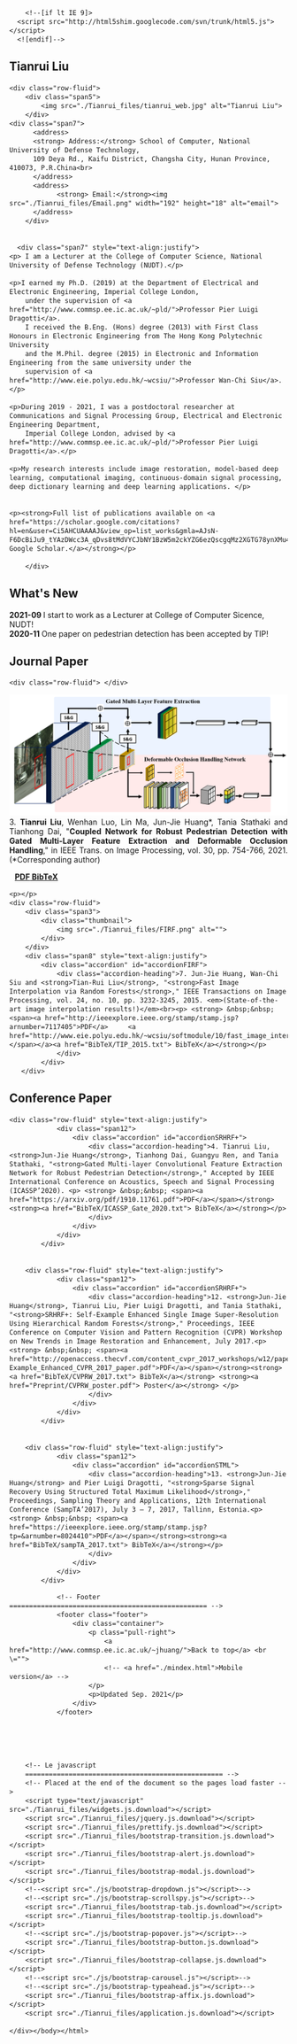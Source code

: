 <!DOCTYPE html>
<!-- saved from url=(0053)file:///C:/Users/JH3615/Google%20Drive/www/index.html -->
<html lang="en"><head><meta http-equiv="Content-Type" content="text/html; charset=UTF-8">

<title>Tianrui Liu</title>
<meta name="viewport" content="width=device-width, initial-scale=1.0">
<meta name="description" content="Jun-Jie Huang">
<meta name="author" content="Jun-Jie Huang">

<meta name="keywords" content="Tian-rui Liu, Tianrui Liu, T. Liu, T.R. Liu, image super-resolution, deep learning, pedestrain detection, imperial">

<!-- Le styles -->
<link href="./Tianrui_files/bootstrap.css" rel="stylesheet">
<link href="./Tianrui_files/bootstrap-responsive.css" rel="stylesheet">
<link href="./Tianrui_files/docs.css" rel="stylesheet">
<link href="./Tianrui_files/prettify.css" rel="stylesheet">
<link href="./Tianrui_files/cavan.css" rel="stylesheet">

<!-- Le HTML5 shim, for IE6-8 support of HTML5 elements -->
        <!--[if lt IE 9]>
      <script src="http://html5shim.googlecode.com/svn/trunk/html5.js"></script>
      <![endif]-->
        

<script type="text/javascript" async="" src="./Tianrui_files/ga.js.download"></script><script type="text/javascript" async="" src="./Tianrui_files/ga.js(1).download"></script><script type="text/javascript" async="" src="./Tianrui_files/ga.js(2).download"></script><script type="text/javascript" async="" src="./Tianrui_files/ga.js(3).download"></script><script type="text/javascript" async="" src="./Tianrui_files/ga(1).js.download"></script><script type="text/javascript" async="" src="./Tianrui_files/ga(2).js.download"></script><script type="text/javascript">
    
    var _gaq = _gaq || [];
    _gaq.push(['_setAccount', 'UA-22940424-1']);
    _gaq.push(['_trackPageview']);
    
    (function() {
        var ga = document.createElement('script'); ga.type = 'text/javascript'; ga.async = true;
        ga.src = ('https:' == document.location.protocol ? 'https://ssl' : 'http://www') + '.google-analytics.com/ga.js';
        var s = document.getElementsByTagName('script')[0]; s.parentNode.insertBefore(ga, s);
    })();
    
</script><style type="text/css"></style>
<style type="text/css">#yddContainer{display:block;font-family:Microsoft YaHei;position:relative;width:100%;height:100%;top:-4px;left:-4px;font-size:12px;border:1px solid}#yddTop{display:block;height:22px}#yddTopBorderlr{display:block;position:static;height:17px;padding:2px 28px;line-height:17px;font-size:12px;color:#5079bb;font-weight:bold;border-style:none solid;border-width:1px}#yddTopBorderlr .ydd-sp{position:absolute;top:2px;height:0;overflow:hidden}.ydd-icon{left:5px;width:17px;padding:0px 0px 0px 0px;padding-top:17px;background-position:-16px -44px}.ydd-close{right:5px;width:16px;padding-top:16px;background-position:left -44px}#yddKeyTitle{float:left;text-decoration:none}#yddMiddle{display:block;margin-bottom:10px}.ydd-tabs{display:block;margin:5px 0;padding:0 5px;height:18px;border-bottom:1px solid}.ydd-tab{display:block;float:left;height:18px;margin:0 5px -1px 0;padding:0 4px;line-height:18px;border:1px solid;border-bottom:none}.ydd-trans-container{display:block;line-height:160%}.ydd-trans-container a{text-decoration:none;}#yddBottom{position:absolute;bottom:0;left:0;width:100%;height:22px;line-height:22px;overflow:hidden;background-position:left -22px}.ydd-padding010{padding:0 10px}#yddWrapper{color:#252525;z-index:10001;background:url(chrome-extension://eopjamdnofihpioajgfdikhhbobonhbb/ab20.png);}#yddContainer{background:#fff;border-color:#4b7598}#yddTopBorderlr{border-color:#f0f8fc}#yddWrapper .ydd-sp{background-image:url(chrome-extension://eopjamdnofihpioajgfdikhhbobonhbb/ydd-sprite.png)}#yddWrapper a,#yddWrapper a:hover,#yddWrapper a:visited{color:#50799b}#yddWrapper .ydd-tabs{color:#959595}.ydd-tabs,.ydd-tab{background:#fff;border-color:#d5e7f3}#yddBottom{color:#363636}#yddWrapper{min-width:250px;max-width:400px;}</style></head>



<body data-twttr-rendered="true"><div class="container">
    <div class="tooltip-demo">
            
            
<!-- Home ================================================== -->
<section id="home">
	<div class="page-header">
    	<h1>Tianrui Liu</h1>
    </div>
                
    <div class="row-fluid">
    	<div class="span5">
        	<img src="./Tianrui_files/tianrui_web.jpg" alt="Tianrui Liu"> 
        </div>
	<div class="span7">
          <address>
          <strong> Address:</strong> School of Computer, National University of Defense Technology, 
		  109 Deya Rd., Kaifu District, Changsha City, Hunan Province, 410073, P.R.China<br>
          </address>
          <address>
       			<strong> Email:</strong><img src="./Tianrui_files/Email.png" width="192" height="18" alt="email">
          </address>
        </div>
                    
                    
      <div class="span7" style="text-align:justify">
	<p> I am a Lecturer at the College of Computer Science, National University of Defense Technology (NUDT).</p>

	<p>I earned my Ph.D. (2019) at the Department of Electrical and Electronic Engineering, Imperial College London, 
		under the supervision of <a href="http://www.commsp.ee.ic.ac.uk/~pld/">Professor Pier Luigi Dragotti</a>. 
		I received the B.Eng. (Hons) degree (2013) with First Class Honours in Electronic Engineering from The Hong Kong Polytechnic University 
		and the M.Phil. degree (2015) in Electronic and Information Engineering from the same university under the 
		supervision of <a href="http://www.eie.polyu.edu.hk/~wcsiu/">Professor Wan-Chi Siu</a>.</p>
	      
	<p>During 2019 - 2021, I was a postdoctoral researcher at Communications and Signal Processing Group, Electrical and Electronic Engineering Department, 
		Imperial College London, advised by <a href="http://www.commsp.ee.ic.ac.uk/~pld/">Professor Pier Luigi Dragotti</a>.</p>

	<p>My research interests include image restoration, model-based deep learning, computational imaging, continuous-domain signal processing, deep dictionary learning and deep learning applications. </p>

	
	<p><strong>Full list of publications available on <a href="https://scholar.google.com/citations?hl=en&user=Ci5AHCUAAAAJ&view_op=list_works&gmla=AJsN-F6DcBiJu9_tYAzDWcc3A_qDvs8tMdVYCJbNY1BzW5m2ckYZG6ezQscgqMz2XGTG78ynXMu4RynKTJlcHczzOKOGZMKOuK5QWlSUPO8xsL7zr3NzY3U"> Google Scholar.</a></strong></p>
	
        </div>
</div>



</section>


<!-- What's New ================================================== -->
<section>              
	<div class="page-header">
		<h1>What's New</h1>
    	</div>
	<div class="accordion-heading"><strong>2021-09   </strong>	I start to work as a Lecturer at College of Computer Sicence, NUDT!</div>
	<div class="accordion-heading"><strong>2020-11   </strong>	One paper on pedestrian detection has been accepted by TIP!</div>

</section>

<!-- Journal Papers ================================================== -->
<section>              
	<div class="page-header">
		<h1>Journal Paper</h1>
	</div>

	<div class="row-fluid"> </div>





<p></p>
<div class="row-fluid">
    <div class="span3">
        <div class="thumbnail">
            <img src="./Tianrui_files/couple_overview.png" alt="">
        </div>
    </div>
    <div class="span8" style="text-align:justify">
    	<div class="accordion" id="accordionSRHDT" style="text-align:justify">
            <div class="accordion-heading">3. <strong>Tianrui Liu</strong>, Wenhan Luo, Lin Ma, Jun-Jie Huang*, Tania Stathaki and Tianhong Dai, "<strong>Coupled Network for Robust Pedestrian Detection with Gated Multi-Layer Feature Extraction and Deformable Occlusion Handling</strong>," in IEEE Trans. on Image Processing, vol. 30, pp. 754-766, 2021. (*Corresponding author) <p> <strong> &nbsp;&nbsp; <span><a href="https://arxiv.org/pdf/1912.08661.pdf"> PDF</a><a href="BibTeX/SP_DeepPR_2020.txt"> BibTeX</a></strong></p>
            </div>
         </div>
    </div>
</div>



         
    <p></p>
	<div class="row-fluid">
		<div class="span3">
        	<div class="thumbnail">
            	<img src="./Tianrui_files/FIRF.png" alt="">
            </div>
        </div>
        <div class="span8" style="text-align:justify">
        	<div class="accordion" id="accordionFIRF">
            	<div class="accordion-heading">7. Jun-Jie Huang, Wan-Chi Siu and <strong>Tian-Rui Liu</strong>, "<strong>Fast Image Interpolation via Random Forests</strong>," IEEE Transactions on Image Processing, vol. 24, no. 10, pp. 3232-3245, 2015. <em>(State-of-the-art image interpolation results!)</em><br><p> <strong> &nbsp;&nbsp; <span><a href="http://ieeexplore.ieee.org/stamp/stamp.jsp?arnumber=7117405">PDF</a>     <a href="http://www.eie.polyu.edu.hk/~wcsiu/softmodule/10/fast_image_interpolation.htm">Project_Page</a></span></a><a href="BibTeX/TIP_2015.txt"> BibTeX</a></strong></p>
                </div>
            </div>
       </div>
   </div>
<p></p>
<p></p>




<!-- Conference Papers ================================================== -->
<section>              
            <div class="page-header">
              <h1>Conference Paper</h1>
            </div>


	
	<div class="row-fluid" style="text-align:justify">      
            	<div class="span12">
                	<div class="accordion" id="accordionSRHRF+">     
                    	<div class="accordion-heading">4. Tianrui Liu, <strong>Jun-Jie Huang</strong>, Tianhong Dai, Guangyu Ren, and Tania Stathaki, "<strong>Gated Multi-layer Convolutional Feature Extraction Network for Robust Pedestrian Detection</strong>," Accepted by IEEE International Conference on Acoustics, Speech and Signal Processing (ICASSP’2020). <p> <strong> &nbsp;&nbsp; <span><a href="https://arxiv.org/pdf/1910.11761.pdf">PDF</a></span></strong><strong><a href="BibTeX/ICASSP_Gate_2020.txt"> BibTeX</a></strong></p>
                    	</div>
                	</div> 
            	</div>
            </div>


	    <div class="row-fluid" style="text-align:justify">      
            	<div class="span12">
                	<div class="accordion" id="accordionSRHRF+">     
                    	<div class="accordion-heading">12. <strong>Jun-Jie Huang</strong>, Tianrui Liu, Pier Luigi Dragotti, and Tania Stathaki, "<strong>SRHRF+: Self-Example Enhanced Single Image Super-Resolution Using Hierarchical Random Forests</strong>," Proceedings, IEEE Conference on Computer Vision and Pattern Recognition (CVPR) Workshop on New Trends in Image Restoration and Enhancement, July 2017.<p> <strong> &nbsp;&nbsp; <span><a href="http://openaccess.thecvf.com/content_cvpr_2017_workshops/w12/papers/Huang_SRHRF_Self-Example_Enhanced_CVPR_2017_paper.pdf">PDF</a></span></strong><strong><a href="BibTeX/CVPRW_2017.txt"> BibTeX</a></strong> <strong><a href="Preprint/CVPRW_poster.pdf"> Poster</a></strong> </p>
                    	</div>
                	</div> 
            	</div>
            </div>

  
  	    <div class="row-fluid" style="text-align:justify">
            	<div class="span12">
                	<div class="accordion" id="accordionSTML"> 
                    	<div class="accordion-heading">13. <strong>Jun-Jie Huang</strong> and Pier Luigi Dragotti, "<strong>Sparse Signal Recovery Using Structured Total Maximum Likelihood</strong>," Proceedings, Sampling Theory and Applications, 12th International Conference (SampTA’2017), July 3 – 7, 2017, Tallinn, Estonia.<p> <strong> &nbsp;&nbsp; <span><a href="https://ieeexplore.ieee.org/stamp/stamp.jsp?tp=&arnumber=8024410">PDF</a></span></strong><strong><a href="BibTeX/sampTA_2017.txt"> BibTeX</a></strong></p>
                        </div>
                	</div> 
            	</div>
            </div>
    
                    
</section>
               
                <!-- Footer ================================================== -->
                <footer class="footer">
                    <div class="container">
                        <p class="pull-right">
                        	<a href="http://www.commsp.ee.ic.ac.uk/~jhuang/">Back to top</a> <br \="">
                        	<!-- <a href="./mindex.html">Mobile version</a> -->
                        </p>
                        <p>Updated Sep. 2021</p>
                    </div>
                </footer>
 



        
        <!-- Le javascript
        ================================================== -->
        <!-- Placed at the end of the document so the pages load faster -->
        <script type="text/javascript" src="./Tianrui_files/widgets.js.download"></script>
        <script src="./Tianrui_files/jquery.js.download"></script>
        <script src="./Tianrui_files/prettify.js.download"></script>
        <script src="./Tianrui_files/bootstrap-transition.js.download"></script>
        <script src="./Tianrui_files/bootstrap-alert.js.download"></script>
        <script src="./Tianrui_files/bootstrap-modal.js.download"></script>
        <!--<script src="./js/bootstrap-dropdown.js"></script>-->
        <!--<script src="./js/bootstrap-scrollspy.js"></script>-->
        <script src="./Tianrui_files/bootstrap-tab.js.download"></script>
        <script src="./Tianrui_files/bootstrap-tooltip.js.download"></script>
        <!--<script src="./js/bootstrap-popover.js"></script>-->
        <script src="./Tianrui_files/bootstrap-button.js.download"></script>
        <script src="./Tianrui_files/bootstrap-collapse.js.download"></script>
        <!--<script src="./js/bootstrap-carousel.js"></script>-->
        <!--<script src="./js/bootstrap-typeahead.js"></script>-->
        <script src="./Tianrui_files/bootstrap-affix.js.download"></script>
        <script src="./Tianrui_files/application.js.download"></script>
         
    </div></body></html>
